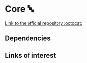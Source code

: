 # Core :abc:

[Link to the official repository :octocat:](https://github.com/pythoncanarias/eoi/blob/master/02-core/README.md)

## Dependencies

## Links of interest
